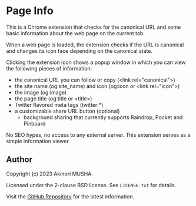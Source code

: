 # Page Info

This is a Chrome extension that checks for the canonical URL and some basic information about the web page on the current tab.

When a web page is loaded, the extension checks if the URL is canonical and changes its icon face depending on the canonical state.

Clicking the extension icon shows a popup window in which you can view the following pieces of information:

- the canonical URL you can follow or copy (&lt;link rel="canonical"&gt;)
- the site name (og:site_name) and icon (og:icon or &lt;link rel="icon"&gt;)
- the image (og:image)
- the page title (og:title or &lt;title&gt;)
- Twitter flavored meta tags (twitter:*)
- a customizable share URL button (optional)
    - background sharing that currently supports Raindrop, Pocket and Pinboard

No SEO hypes, no access to any external server.  This extension serves as a simple information viewer.

## Author

Copyright (c) 2023 Akinori MUSHA.

Licensed under the 2-clause BSD license.  See `LICENSE.txt` for details.

Visit the [GitHub Repository](https://github.com/knu/page-info) for the latest information.
